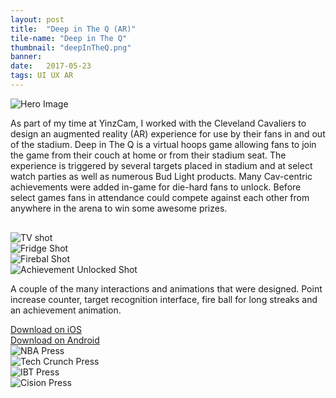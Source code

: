 ```yaml
---
layout: post
title:  "Deep in The Q (AR)"
tile-name: "Deep in The Q"
thumbnail: "deepInTheQ.png"
banner:
date:   2017-05-23
tags: UI UX AR
---
```


<div class="image-container"><img src="../img/deepInTheQ/deepinTheQHero.png" alt="Hero Image"/></div>

As part of my time at YinzCam, I worked with the Cleveland Cavaliers to design an augmented reality (AR) experience for use by their fans in and out of the stadium. Deep in The Q is a virtual hoops game allowing fans to join the game from their couch at home or from their stadium seat. The experience is triggered by several targets placed in stadium and at select watch parties as well as numerous Bud Light products. Many Cav-centric achievements were added in-game for die-hard fans to unlock. Before select games fans in attendance could compete against each other from anywhere in the arena to win some awesome prizes.

<div class="row" style="padding:0px; margin:0px; margin-top:30px">
  <div class="image-container small-6 medium-3 column" style="padding:0px; margin:0px;"><img src="../img/deepInTheQ/tv.gif" alt="TV shot"/></div>
  <div class="image-container small-6 medium-3 column" style="padding:0px; margin:0px;"><img src="../img/deepInTheQ/fridge.gif" alt="Fridge Shot"/></div>
  <div class="image-container small-6 medium-3 column" style="padding:0px; margin:0px;"><img src="../img/deepInTheQ/fire.gif" alt="Firebal Shot"/></div>
  <div class="image-container small-6 medium-3 column" style="padding:0px; margin:0px;"><img src="../img/deepInTheQ/brickhouse.gif" alt="Achievement Unlocked Shot"/></div>
</div>

A couple of the many interactions and animations that were designed. Point increase counter, target recognition interface, fire ball for long streaks and an achievement animation.

<div class="row">
  <div class="column small-6">
  <a target="_blank" href="https://itunes.apple.com/us/app/deep-in-the-q/id1225687551?mt=8">
      <div class="deepintheqButton contentButton"> Download on iOS
      </div>
  </a>
  </div>

  <div class="small-6 column">
  <a target="_blank" href="https://play.google.com/store/apps/details?id=com.yinzcam.deepintheq&hl=en">
      <div class="deepintheqButton contentButton"> Download on Android
      </div>
  </a>
  </div>
</div>

<!-- <div class="image-container"><img src="../img/deepInTheQ/target.png" alt="AR Target"/></div>

Once you have downloaded the app, point the camera view at this target and shoot some baskets! Sound effects are included by the way, so turn that volume up! :P -->

<div class="row">
    <div class="small-12 medium-6 large-6 columns image-container">
    <img src="../img/deepInTheQ/nba.png" alt="NBA Press" /></div>
    <div class="small-12 medium-6 large-6 columns image-container">
    <img src="../img/deepInTheQ/techcrunch.png" alt="Tech Crunch Press" /></div>
    <div class="small-12 medium-6 large-6 columns image-container">
    <img src="../img/deepInTheQ/ibt.png" alt="IBT Press" /></div>
    <div class="small-12 medium-6 large-6 columns image-container">
    <img src="../img/deepInTheQ/cision.png" alt="Cision Press" /></div>
</div>
